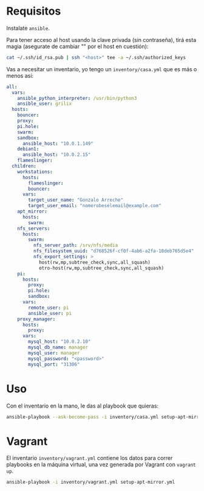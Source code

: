 # Requisitos

Instalate `ansible`.

Para tener acceso al host usando la clave privada (sin contraseña),
tirá esta magia (asegurate de cambiar "<host>" por el host en cuestión):

```bash
cat ~/.ssh/id_rsa.pub | ssh "<host>" tee -a ~/.ssh/authorized_keys
```

Vas a necesitar un inventario, yo tengo un `inventory/casa.yml` que es
más o menos así:

```yml
all:
  vars:
    ansible_python_interpreter: /usr/bin/python3
    ansible_user: grilix
  hosts:
    bouncer:
    proxy:
    pi.hole:
    swarm:
    sandbox:
      ansible_host: "10.0.1.149"
    debian1:
      ansible_host: "10.0.2.15"
    flameslinger:
  children:
    workstations:
      hosts:
        flameslinger:
        bouncer:
      vars:
        target_user_name: "Gonzalo Arreche"
        target_user_email: "nomerobeselemail@example.com"
    apt_mirror:
      hosts:
        swarm:
    nfs_servers:
      hosts:
        swarm:
          nfs_server_path: /srv/nfs/media
          nfs_filesystem_uuid: "d768526f-cf0f-4ab6-a2fa-18deb765d5e4"
          nfs_export_settings: >
            host(rw,mp,subtree_check,sync,all_squash)
            otro-host(rw,mp,subtree_check,sync,all_squash)
    pi:
      hosts:
        proxy:
        pi.hole:
        sandbox:
      vars:
        remote_user: pi
        ansible_user: pi
    proxy_manager:
      hosts:
        proxy:
      vars:
        mysql_host: "10.0.2.10"
        mysql_db_name: manager
        mysql_user: manager
        mysql_password: "<password>"
        mysql_port: "31306"
```

# Uso

Con el inventario en la mano, le das al playbook que quieras:

```bash
ansible-playbook --ask-become-pass -i inventory/casa.yml setup-apt-mirror.yml
```

# Vagrant

El inventario `inventory/vagrant.yml` contiene los datos para correr playbooks en la máquina
virtual, una vez generada por Vagrant con `vagrant up`.

```bash
ansible-playbook -i inventory/vagrant.yml setup-apt-mirror.yml
```
